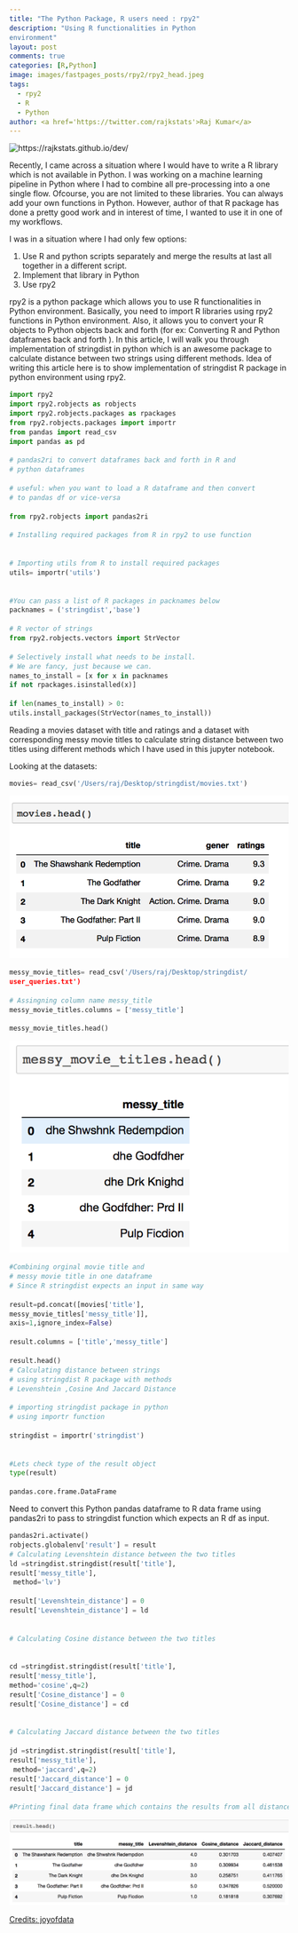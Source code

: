 ```yaml
---
title: "The Python Package, R users need : rpy2"
description: "Using R functionalities in Python
environment"
layout: post
comments: true
categories: [R,Python]
image: images/fastpages_posts/rpy2/rpy2_head.jpeg 
tags: 
  - rpy2
  - R
  - Python
author: <a href='https://twitter.com/rajkstats'>Raj Kumar</a>
---
```


![]({{site.baseurl}}/images/fastpages_posts/rpy2/rpy2_head.jpeg "https://rajkstats.github.io/dev/")


Recently, I came across a situation where I would have to write a R library
which is not available in Python. I was working on a machine learning pipeline
in Python where I had to combine all pre-processing into a one single flow.
Ofcourse, you are not limited to these libraries. You can always add your own
functions in Python. However, author of that R package has done a pretty good
work and in interest of time, I wanted to use it in one of my workflows.


I was in a situation where I had only few options:

1. Use R and python scripts separately and merge the results at last all
   together in a different script.
2. Implement that library in Python
3. Use rpy2

rpy2 is a python package which allows you to use R functionalities in Python
environment. Basically, you need to import R libraries using rpy2 functions in
Python environment. Also, it allows you to convert your R objects to Python
objects back and forth (for ex: Converting R and Python dataframes back and
forth ). In this article, I will walk you through implementation of
stringdist in python which is an awesome package to calculate distance between
two strings using different methods. Idea of writing this article here is to
show implementation of stringdist R package in python environment using rpy2.

```python
import rpy2
import rpy2.robjects as robjects
import rpy2.robjects.packages as rpackages
from rpy2.robjects.packages import importr
from pandas import read_csv
import pandas as pd

# pandas2ri to convert dataframes back and forth in R and
# python dataframes

# useful: when you want to load a R dataframe and then convert
# to pandas df or vice-versa

from rpy2.robjects import pandas2ri

# Installing required packages from R in rpy2 to use function


# Importing utils from R to install required packages
utils= importr('utils')


#You can pass a list of R packages in packnames below
packnames = ('stringdist','base')

# R vector of strings
from rpy2.robjects.vectors import StrVector

# Selectively install what needs to be install.
# We are fancy, just because we can.
names_to_install = [x for x in packnames
if not rpackages.isinstalled(x)]

if len(names_to_install) > 0:
utils.install_packages(StrVector(names_to_install))

```

Reading a movies dataset with title and ratings and a dataset with corresponding
messy movie titles to calculate string distance between two titles using
different methods which I have used in this jupyter notebook.

Looking at the datasets:

```python
movies= read_csv('/Users/raj/Desktop/stringdist/movies.txt')
```

![png](https://raw.githubusercontent.com/rajkstats/rajkstats.rbind.io/master/static/post/2018-04-24-rpy2_files/figure-html/img1.png)


```python
messy_movie_titles= read_csv('/Users/raj/Desktop/stringdist/
user_queries.txt')

# Assingning column name messy_title
messy_movie_titles.columns = ['messy_title']

messy_movie_titles.head()
```

![png](https://raw.githubusercontent.com/rajkstats/rajkstats.rbind.io/master/static/post/2018-04-24-rpy2_files/figure-html/img2.png)


```python
#Combining orginal movie title and
# messy movie title in one dataframe
# Since R stringdist expects an input in same way

result=pd.concat([movies['title'],
messy_movie_titles['messy_title']],
axis=1,ignore_index=False)

result.columns = ['title','messy_title']

result.head()
# Calculating distance between strings
# using stringdist R package with methods
# Levenshtein ,Cosine And Jaccard Distance

# importing stringdist package in python
# using importr function

stringdist = importr('stringdist')


#Lets check type of the result object
type(result)

pandas.core.frame.DataFrame

```

Need to convert this Python pandas dataframe to R data frame using pandas2ri to
pass to stringdist function which expects an R df as input.


```python
pandas2ri.activate()
robjects.globalenv['result'] = result
# Calculating Levenshtein distance between the two titles
ld =stringdist.stringdist(result['title'],
result['messy_title'],
 method='lv')

result['Levenshtein_distance'] = 0
result['Levenshtein_distance'] = ld


# Calculating Cosine distance between the two titles


cd =stringdist.stringdist(result['title'],
result['messy_title'],
method='cosine',q=2)
result['Cosine_distance'] = 0
result['Cosine_distance'] = cd


# Calculating Jaccard distance between the two titles

jd =stringdist.stringdist(result['title'],
result['messy_title'],
 method='jaccard',q=2)
result['Jaccard_distance'] = 0
result['Jaccard_distance'] = jd

#Printing final data frame which contains the results from all distances
```

![png](https://raw.githubusercontent.com/rajkstats/rajkstats.rbind.io/master/static/post/2018-04-24-rpy2_files/figure-html/img3.png)

[Credits: joyofdata](https://www.joyofdata.de/blog/comparison-of-string-distance-algorithms/)
